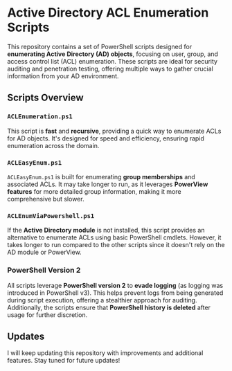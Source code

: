 # Active Directory ACL Enumeration Scripts

This repository contains a set of PowerShell scripts designed for **enumerating Active Directory (AD) objects**, focusing on user, group, and access control list (ACL) enumeration. These scripts are ideal for security auditing and penetration testing, offering multiple ways to gather crucial information from your AD environment.

## Scripts Overview

### `ACLEnumeration.ps1`  
This script is **fast** and **recursive**, providing a quick way to enumerate ACLs for AD objects. It's designed for speed and efficiency, ensuring rapid enumeration across the domain.

### `ACLEasyEnum.ps1`  
`ACLEasyEnum.ps1` is built for enumerating **group memberships** and associated ACLs. It may take longer to run, as it leverages **PowerView features** for more detailed group information, making it more comprehensive but slower.

### `ACLEnumViaPowershell.ps1`  
If the **Active Directory module** is not installed, this script provides an alternative to enumerate ACLs using basic PowerShell cmdlets. However, it takes longer to run compared to the other scripts since it doesn't rely on the AD module or PowerView.

### PowerShell Version 2  
All scripts leverage **PowerShell version 2** to **evade logging** (as logging was introduced in PowerShell v3). This helps prevent logs from being generated during script execution, offering a stealthier approach for auditing. Additionally, the scripts ensure that **PowerShell history is deleted** after usage for further discretion.

## Updates
I will keep updating this repository with improvements and additional features. Stay tuned for future updates!
